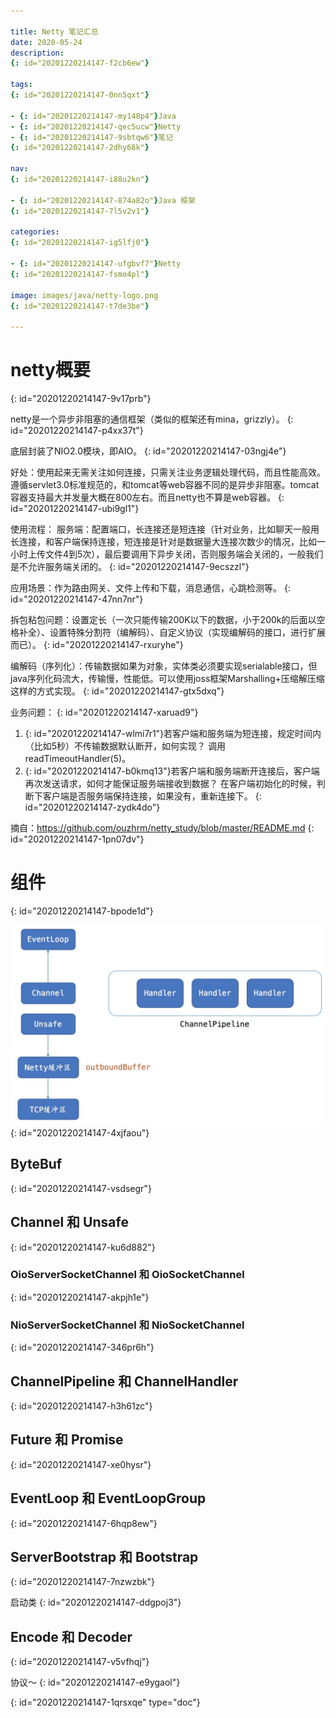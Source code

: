 ```yaml
---

title: Netty 笔记汇总
date: 2020-05-24
description:
{: id="20201220214147-f2cb6ew"}

tags:
{: id="20201220214147-0nn5qxt"}

- {: id="20201220214147-my148p4"}Java
- {: id="20201220214147-qec5ucw"}Netty
- {: id="20201220214147-9sbtqw6"}笔记
{: id="20201220214147-2dhy68k"}

nav:
{: id="20201220214147-i88u2kn"}

- {: id="20201220214147-874a82o"}Java 框架
{: id="20201220214147-7l5v2v1"}

categories:
{: id="20201220214147-ig5lfj0"}

- {: id="20201220214147-ufgbvf7"}Netty
{: id="20201220214147-fsmo4pl"}

image: images/java/netty-logo.png
{: id="20201220214147-t7de3be"}

---
```


# netty概要
{: id="20201220214147-9v17prb"}

netty是一个异步非阻塞的通信框架（类似的框架还有mina，grizzly）。
{: id="20201220214147-p4xx37t"}

底层封装了NIO2.0模块，即AIO。
{: id="20201220214147-03ngj4e"}

好处：使用起来无需关注如何连接，只需关注业务逻辑处理代码，而且性能高效。遵循servlet3.0标准规范的，和tomcat等web容器不同的是异步非阻塞。tomcat容器支持最大并发量大概在800左右。而且netty也不算是web容器。
{: id="20201220214147-ubi9gl1"}

使用流程：
服务端：配置端口，长连接还是短连接（针对业务，比如聊天一般用长连接，和客户端保持连接，短连接是针对是数据量大连接次数少的情况，比如一小时上传文件4到5次），最后要调用下异步关闭，否则服务端会关闭的，一般我们是不允许服务端关闭的。
{: id="20201220214147-9ecszzl"}

应用场景：作为路由网关、文件上传和下载，消息通信，心跳检测等。
{: id="20201220214147-47nn7nr"}

拆包粘包问题：设置定长（一次只能传输200K以下的数据，小于200k的后面以空格补全）、设置特殊分割符（编解码）、自定义协议（实现编解码的接口，进行扩展而已）。
{: id="20201220214147-rxuryhe"}

编解码（序列化）：传输数据如果为对象，实体类必须要实现serialable接口，但java序列化码流大，传输慢，性能低。可以使用joss框架Marshalling+压缩解压缩这样的方式实现。
{: id="20201220214147-gtx5dxq"}

业务问题：
{: id="20201220214147-xaruad9"}

1. {: id="20201220214147-wlmi7r1"}若客户端和服务端为短连接，规定时间内（比如5秒）不传输数据默认断开，如何实现？
   调用readTimeoutHandler(5)。
2. {: id="20201220214147-b0kmq13"}若客户端和服务端断开连接后，客户端再次发送请求，如何才能保证服务端接收到数据？
   在客户端初始化的时候，判断下客户端是否服务端保持连接，如果没有，重新连接下。
{: id="20201220214147-zydk4do"}

摘自：https://github.com/ouzhrm/netty_study/blob/master/README.md
{: id="20201220214147-1pn07dv"}

# 组件
{: id="20201220214147-bpode1d"}

![](./2020-05-24_Netty%20笔记汇总/1.png)
{: id="20201220214147-4xjfaou"}

## ByteBuf
{: id="20201220214147-vsdsegr"}

## Channel 和 Unsafe
{: id="20201220214147-ku6d882"}

### OioServerSocketChannel 和 OioSocketChannel
{: id="20201220214147-akpjh1e"}

### NioServerSocketChannel 和 NioSocketChannel
{: id="20201220214147-346pr6h"}

## ChannelPipeline 和 ChannelHandler
{: id="20201220214147-h3h61zc"}

## Future 和 Promise
{: id="20201220214147-xe0hysr"}

## EventLoop 和 EventLoopGroup
{: id="20201220214147-6hqp8ew"}

## ServerBootstrap 和 Bootstrap
{: id="20201220214147-7nzwzbk"}

启动类
{: id="20201220214147-ddgpoj3"}

## Encode 和 Decoder
{: id="20201220214147-v5vfhqj"}

协议～
{: id="20201220214147-e9ygaol"}


{: id="20201220214147-1qrsxqe" type="doc"}
